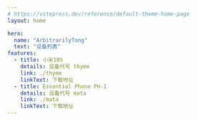 ```yaml
---
# https://vitepress.dev/reference/default-theme-home-page
layout: home

hero:
  name: "ArbitrarilyTong"
  text: "设备列表"
features:
  - title: 小米10S
    details: 设备代号 thyme
    link: ./thyme
    linkText: 下载地址
  - title: Essential Phone PH-1
    details: 设备代号 mata
    link: ./mata
    linkText: 下载地址
---
```

